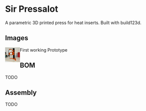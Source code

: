 # Sir Pressalot
A parametric 3D printed press for heat inserts. Built with build123d.

## Images

<a href="/images/v0_1.jpg"><img src="/images/v0_1.jpg" align="left" height="48" width="48" ></a>
First working Prototype

## BOM

TODO

## Assembly

TODO